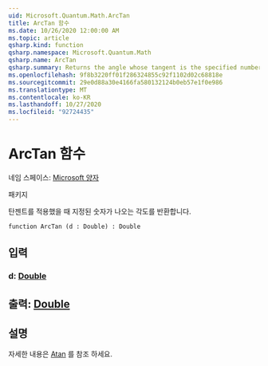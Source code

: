 ```yaml
---
uid: Microsoft.Quantum.Math.ArcTan
title: ArcTan 함수
ms.date: 10/26/2020 12:00:00 AM
ms.topic: article
qsharp.kind: function
qsharp.namespace: Microsoft.Quantum.Math
qsharp.name: ArcTan
qsharp.summary: Returns the angle whose tangent is the specified number.
ms.openlocfilehash: 9f8b3220ff01f286324855c92f1102d02c68818e
ms.sourcegitcommit: 29e0d88a30e4166fa580132124b0eb57e1f0e986
ms.translationtype: MT
ms.contentlocale: ko-KR
ms.lasthandoff: 10/27/2020
ms.locfileid: "92724435"
---
```

# <a name="arctan-function"></a>ArcTan 함수

네임 스페이스: [Microsoft 양자](xref:Microsoft.Quantum.Math)

패키지 [](https://nuget.org/packages/)


탄젠트를 적용했을 때 지정된 숫자가 나오는 각도를 반환합니다.

```qsharp
function ArcTan (d : Double) : Double
```


## <a name="input"></a>입력

### <a name="d--double"></a>d: [Double](xref:microsoft.quantum.lang-ref.double)





## <a name="output--double"></a>출력: [Double](xref:microsoft.quantum.lang-ref.double)



## <a name="remarks"></a>설명

자세한 내용은 [Atan](https://docs.microsoft.com/dotnet/api/system.math.atan) 를 참조 하세요.